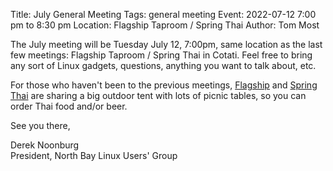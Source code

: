 Title: July General Meeting
Tags: general meeting
Event: 2022-07-12 7:00 pm to 8:30 pm
Location: Flagship Taproom / Spring Thai
Author: Tom Most

The July meeting will be Tuesday July 12, 7:00pm, same location as the
last few meetings: Flagship Taproom / Spring Thai in Cotati.  Feel free
to bring any sort of Linux gadgets, questions, anything you want to talk
about, etc.

For those who haven't been to the previous meetings, [Flagship][flagship] and
[Spring Thai][springthai] are sharing a big outdoor tent with lots of picnic tables,
so you can order Thai food and/or beer.

[flagship]: https://www.flagshiptaproom.com/cotati
[springthai]: https://www.springthai.net/

See you there,

Derek Noonburg<br>
President, North Bay Linux Users' Group
